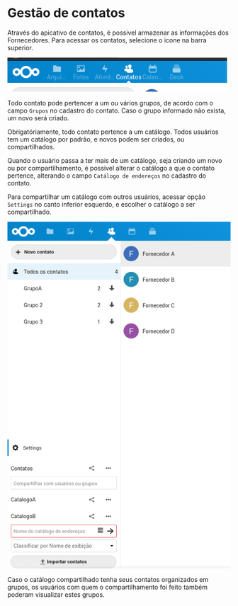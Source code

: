 # Gestão de contatos

Através do apicativo de contatos, é possivel armazenar as informações dos Fornecedores.
Para acessar os contatos, selecione o icone na barra superior.

![Icone contatos](./imagens/gestao-contatos/icone-contatos.png)

Todo contato pode pertencer a um ou vários grupos, de acordo com o campo `Grupos` no cadastro do contato. Caso o grupo informado não exista, um novo será criado.

Obrigatóriamente, todo contato pertence a um catálogo. Todos usuários tem um catálogo por padrão, e novos podem ser criados, ou compartilhados.

Quando o usuário passa a ter mais de um catálogo, seja criando um novo ou por compartilhamento, é possivel alterar o catálogo a que o contato pertence, alterando o campo `Catálogo de endereços` no cadastro do contato.

Para compartilhar um catálogo com outros usuários, acessar opção `Settings` no canto inferior esquerdo, e escolher o catálogo a ser compartilhado.

![Opções Catálogo](./imagens/gestao-contatos/opcoes-catalogo.png)

Caso o catálogo compartilhado tenha seus contatos organizados em grupos, os usuários com quem o compartilhamento foi feito também poderam visualizar estes grupos.
